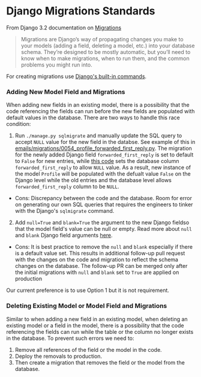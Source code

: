 # Django Migrations Standards

From Django 3.2 documentation on [Migrations](https://docs.djangoproject.com/en/3.2/topics/migrations/#module-django.db.migrations)

> Migrations are Django’s way of propagating changes you make to your models (adding a field, deleting a model, etc.) into your database schema. They’re designed to be mostly automatic, but you’ll need to know when to make migrations, when to run them, and the common problems you might run into.

For creating migrations use [Django's built-in commands](https://docs.djangoproject.com/en/3.2/topics/migrations/#the-commands).

### Adding New Model Field and Migrations

When adding new fields in an existing model, there is a possibility that the code referencing the fields can run before the new fields are populated with default values in the database. There are two ways to handle this race condition:

1. Run `./manage.py sqlmigrate` and manually update the SQL query to accept `NULL` value for the new field in the databse. See example of this in [emails/migrations/0054_profile_forwarded_first_reply.py](https://github.com/mozilla/fx-private-relay/blob/main/emails/migrations/0054_profile_forwarded_first_reply.py). The migration for the newly added Django field `forwarded_first_reply` is set to default to `False` for new entries, while [this code](https://github.com/mozilla/fx-private-relay/blob/main/emails/migrations/0054_profile_forwarded_first_reply.py#L43) sets the database column `forwarded_first_reply` to allow `NULL` value. As a result, new instance of the model `Profile` will be populated with the defualt value `False` on the Django level while the old entries and the database level allows `forwarded_first_reply` column to be `NULL`.

- Cons: Discrepancy between the code and the database. Room for error on generating our own SQL queries that requires the engineers to tinker with the Django's `sqlmigrate` command.

2. Add `null=True` and `blank=True` the argument to the new Django fieldso that the model field's value can be null or empty. Read more about `null` and `blank` Django field arguments [here](https://docs.djangoproject.com/en/4.2/ref/models/fields/#field-options).

- Cons: It is best practice to remove the `null` and `blank` especially if there is a default value set. This results in additional follow-up pull request with the changes on the code and migration to reflect the schema changes on the database. The follow-up PR can be merged only after the initial migrations with `null` and `blank` set to `True` are applied on production

Our current preference is to use Option 1 but it is not requirement.

### Deleting Existing Model or Model Field and Migrations

Similar to when adding a new field in an existing model, when deleting an existing model or a field in the model, there is a possibility that the code referencing the fields can run while the table or the column no longer exists in the database. To prevent such errors we need to:

1. Remove all references of the field or the model in the code.
2. Deploy the removals to production.
3. Then create a migration that removes the field or the model from the database.
